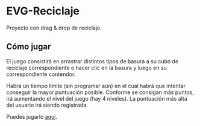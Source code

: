 # EVG-Reciclaje

Proyecto con drag &amp; drop de reciclaje.

## Cómo jugar

El juego consistirá en arrastrar distintos tipos de basura a su cubo de reciclaje correspondiente 
o hacer clic en la basura y luego en su correspondiente contendor.

Habrá un tiempo límite (sin programar aún) en el cual habrá que intentar conseguir la mayor puntuación posible.
Conforme se consigan más puntos, irá aumentando el nivel del juego (hay 4 niveles). La puntuación más alta del usuario
irá siendo registrada.

Puedes jugarlo [aquí](https://mrluisc15.github.io/EVG-Reciclaje/).
